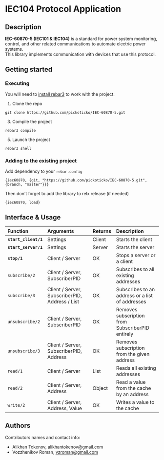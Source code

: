 # IEC104 Protocol Application

## Description
**IEC-60870-5 (IEC101 & IEC104)** is a standard for power system monitoring, control, and other related communications to automate electric power systems.  
This library implements communication with devices that use this protocol.

## Getting started
### Executing
You will need to [install rebar3](https://rebar3.org/) to work with the project: 
1. Clone the repo  
```
git clone https://github.com/pickoticko/IEC-60870-5.git
```
3. Compile the project  
```
rebar3 compile
```
5. Launch the project  
```
rebar3 shell
```
### Adding to the existing project
Add dependency to your ```rebar.config```  
```
{iec60870, {git, "https://github.com/pickoticko/IEC-60870-5.git", {branch, "master"}}}
```  
Then don't forget to add the library to relx release (if needed)
```
{iec60870, load}
```

## Interface & Usage
| Function               | Arguments                                      | Returns    | Description  |
| :--------------------- |:---------------------------------------------- | :--------- | :----------- |
| **`start_client/1`**   | Settings                                       | Client     | Starts the client |
| **`start_server/1`**   | Settings                                       | Server     | Starts the server |
| **`stop/1`**           | Client / Server                                | OK         | Stops a server or a client |
| `subscribe/2`          | Client / Server, SubscriberPID                 | OK         | Subscribes to all existing addresses |
| `subscribe/3`          | Client / Server, SubscriberPID, Address / List | OK         | Subscribes to an address or a list of addresses |
| `unsubscribe/2`        | Client / Server, SubscriberPID                 | OK         | Removes subscription from SubscriberPID entirely |  
| `unsubscribe/3`        | Client / Server, SubscriberPID, Address        | OK         | Removes subscription from the given address |  
| `read/1`               | Client / Server                                | List       | Reads all existing addresses |
| `read/2`               | Client / Server, Address                       | Object     | Read a value from the cache by an address |
| `write/2`              | Client / Server, Address, Value                | OK         | Writes a value to the cache |

## Authors
Contributors names and contact info:  
- Alikhan Tokenov, alikhantokenov@gmail.com  
- Vozzhenikov Roman, vzroman@gmail.com  
